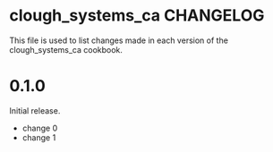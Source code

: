 # clough_systems_ca CHANGELOG

This file is used to list changes made in each version of the clough_systems_ca cookbook.

# 0.1.0

Initial release.

- change 0
- change 1

